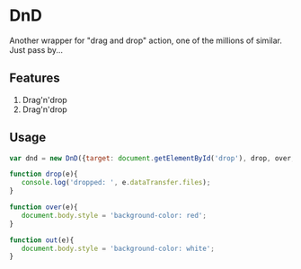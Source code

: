 # DnD

Another wrapper for "drag and drop" action, one of the millions of similar. Just pass by...

## Features
1. Drag'n'drop
2. Drag'n'drop


## Usage
```javascript
var dnd = new DnD({target: document.getElementById('drop'), drop, over, out});

function drop(e){
   console.log('dropped: ', e.dataTransfer.files);
}

function over(e){
   document.body.style = 'background-color: red';
}

function out(e){
   document.body.style = 'background-color: white';
}
```